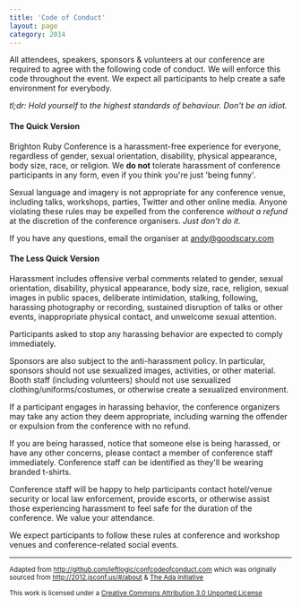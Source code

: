 ```yaml
---
title: 'Code of Conduct'
layout: page
category: 2014
---
```


All attendees, speakers, sponsors & volunteers at our conference are required to agree with the following code of conduct. We will enforce this code throughout the event. We expect all participants to help create a safe environment for everybody.

_tl;dr: Hold yourself to the highest standards of behaviour. Don't be an idiot._

#### The Quick Version

Brighton Ruby Conference is a harassment-free experience for everyone, regardless of gender, sexual orientation, disability, physical appearance, body size, race, or religion. We **do not** tolerate harassment of conference participants in any form, even if you think you're just 'being funny'.

Sexual language and imagery is not appropriate for any conference venue, including talks, workshops, parties, Twitter and other online media. Anyone violating these rules may be expelled from the conference *without a refund* at the discretion of the conference organisers. _Just don't do it._

If you have any questions, email the organiser at [andy@goodscary.com](mailto:andy@goodscary.com)

#### The Less Quick Version

Harassment includes offensive verbal comments related to gender, sexual orientation, disability, physical appearance, body size, race, religion, sexual images in public spaces, deliberate intimidation, stalking, following, harassing photography or recording, sustained disruption of talks or other events, inappropriate physical contact, and unwelcome sexual attention.

Participants asked to stop any harassing behavior are expected to comply immediately.

Sponsors are also subject to the anti-harassment policy. In particular, sponsors should not use sexualized images, activities, or other material. Booth staff (including volunteers) should not use sexualized clothing/uniforms/costumes, or otherwise create a sexualized environment.

If a participant engages in harassing behavior, the conference organizers may take any action they deem appropriate, including warning the offender or expulsion from the conference with no refund.

If you are being harassed, notice that someone else is being harassed, or have any other concerns, please contact a member of conference staff immediately. Conference staff can be identified as they'll be wearing branded t-shirts.

Conference staff will be happy to help participants contact hotel/venue security or local law enforcement, provide escorts, or otherwise assist those experiencing harassment to feel safe for the duration of the conference. We value your attendance.

We expect participants to follow these rules at conference and workshop venues and conference-related social events.

-----

<small>Adapted from <a href="https://github.com/leftlogic/confcodeofconduct.com">http://github.com/leftlogic/confcodeofconduct.com</a> which was originally sourced from <a href="http://2012.jsconf.us/#/about">http://2012.jsconf.us/#/about</a> &amp; <a href="http://geekfeminism.wikia.com/wiki/Conference_anti-harassment/Policy">The Ada Initiative</a></small>

<small>This work is licensed under a <a rel="license" href="http://creativecommons.org/licenses/by/3.0/deed.en_US">Creative Commons Attribution 3.0 Unported License</a></em></small>
